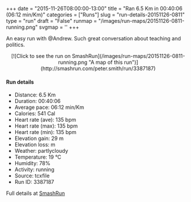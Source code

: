 +++
date = "2015-11-26T08:00:00-13:00"
title = "Ran 6.5 Km in 00:40:06 (06:12 min/Km)"
categories = ["Runs"]
slug = "run-details-20151126-0811"
type = "run"
draft = "False"
runmap = "/images/run-maps/20151126-0811-running.png"
svgmap = '<polyline points="0 55, 0 58, 0 61, 2 61, 15 47, 21 44, 26 43, 32 46, 33 46, 38 42, 39 39, 45 39, 59 40, 63 41, 67 43, 76 51, 83 55, 92 56, 100 55, 92 56, 82 54, 76 51, 66 42, 60 40, 38 39, 37 42, 33 46, 26 43">'
+++

An easy run with @Andrew. Such great conversation about teaching and politics. 



<!--more-->

<center>
[![Click to see the run on SmashRun](/images/run-maps/20151126-0811-running.png "A map of this run")](http://smashrun.com/peter.smith/run/3387187)
</center>

#### Run details

* Distance: 6.5 Km
* Duration: 00:40:06
* Average pace: 06:12 min/Km
* Calories: 541 Cal
* Heart rate (ave): 135 bpm
* Heart rate (max): 135 bpm
* Heart rate (min): 135 bpm
* Elevation gain: 29 m
* Elevation loss:  m
* Weather: partlycloudy
* Temperature: 19 &deg;C
* Humidity: 78%
* Activity: running
* Source: tcxfile
* Run ID: 3387187

Full details at [SmashRun](http://smashrun.com/peter.smith/run/3387187)